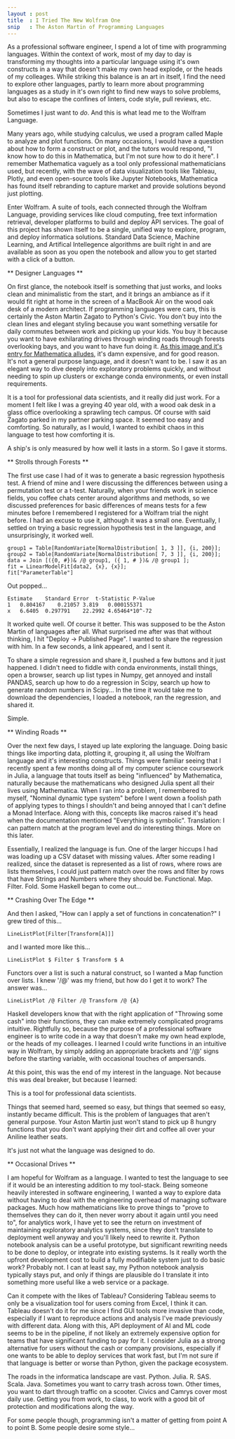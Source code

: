 ```yaml
---
layout : post
title  : I Tried The New Wolfram One
snip   : The Aston Martin of Programming Languages
---
```


As a professional software engineer, I spend a lot of time with programming languages.
Within the context of work, most of my day to day is transforming my thoughts into a
particular language using it's own constructs in a way that doesn't make my own head
explode, or the heads of my colleages. While striking this balance is an art in itself,
I find the need to explore other languages, partly to learn more about programming languages
as a study in it's own right to find new ways to solve problems, but also to escape the
confines of linters, code style, pull reviews, etc.

Sometimes I just want to *do*. And this is what lead me to the Wolfram Language.

Many years ago, while studying calculus, we used a program called Maple to analyze
and plot functions. On many occasions, I would have a question about how to form a
construct or plot, and the tutors would respond, "I know how to do this in Mathematica,
but I'm not sure how to do it here". I remember Mathematica vaguely as a tool only professional
mathematicians used, but recently, with the wave of data visualization tools like Tableau,
Plotly, and even open-source tools like Jupyter Notebooks, Mathematica has found itself
rebranding to capture market and provide solutions beyond just plotting.

Enter Wolfram. A suite of tools, each connected through the Wolfram Language, providing
services like cloud computing, free text information retrieval, developer platforms to build
and deploy API services. The goal of this project
has shown itself to be a single, unified way to explore, program, and deploy informatica
solutions. Standard Data Science, Machine Learning, and Artifical Intellegence algorithms
are built right in and are available as soon as you open the notebook and allow you to get started
with a click of a button.

** Designer Languages **

On first glance, the notebook itself is something that just works, and looks clean and minimalistic from the start,
and it brings an ambiance as if it would fit right at home in the screen of a MacBook Air on the
wood oak desk of a modern architect. If programming languages were cars, this is certainly
the Aston Martin Zagato to Python's Civic. You don't buy into the clean lines and elegant styling
because you want something versatile for daily commutes between work and picking up your kids.
You buy it because you want to have exhilarating drives through
winding roads through forests overlooking bays, and you want to have fun doing it. [As this image and it's entry for Mathematica alludes](https://imgur.com/gallery/huZRM), it's damn
expensive, and for good reason. It's not a general purpose language, and it doesn't want to be.
I saw it as an elegant way to dive deeply into exploratory problems quickly, and without needing to spin up
clusters or exchange conda environments, or even install requirements.

It is a tool for professional data scientists, and it really did just work. For a moment I
felt like I was a greying 40 year old, with a wood
oak desk in a glass office overlooking a sprawling tech campus. Of course with said Zagato parked in my partner parking space. It seemed too easy and comforting. So naturally,
as I would, I wanted to exhibit chaos in this language to test how comforting it is.

A ship's is only measured by how well it lasts in a storm. So I gave it storms.

** Strolls through Forests **

The first use case I had of it was to generate a basic regression hypothesis test.
A friend of mine and I were discussing the differences between using a permutation test
or a t-test. Naturally, when your friends work in science fields, you coffee chats center
around algorithms and methods, so we discussed preferences for basic differences of means tests for a few minutes before I remembered
I registered for a Wolfram trial the night before. I had an excuse to use it, although it was a small one.
Eventually, I settled
on trying a basic regression hypothesis test in the language, and unsurprisingly, it worked well.

```
group1 = Table[RandomVariate[NormalDistribution[ 1, 3 ]], {i, 200}];
group2 = Table[RandomVariate[NormalDistribution[ 7, 3 ]], {i, 200}];
data = Join [({0, #})& /@ group1, ({ 1, # })& /@ group1 ];
fit = LinearModelFit[data2, {x}, {x}];
fit["ParameterTable"]
```

Out popped...

```
Estimate	Standard Error	t-Statistic	P-Value
1	0.804167	0.21057	3.819	0.000155371
x	6.6405	0.297791	22.2992	4.65464*10^-72
```

It worked quite well. Of course it better. This was supposed to be the Aston Martin of languages after all.
What surprised me after was that without thinking, I hit "Deploy -> Published Page". I wanted
to share the regression with him. In a few seconds, a link appeared, and I sent it.

To share a simple regression and share it, I pushed a few buttons and it just happened.
I didn't need to fiddle with conda environments, install things, open a browser, search up
list types in Numpy, get annoyed and install PANDAS, search up how to do a regression in
Scipy, search up how to generate random numbers in Scipy... In the time it would take me
to download the dependencies, I loaded a notebook, ran the regression, and shared it.

Simple.

** Winding Roads **

Over the next few days, I stayed up late exploring the language. Doing basic things like
importing data, plotting it, grouping it, all using the Wolfram language and it's interesting
constructs. Things were familiar seeing that I recently spent a few months doing all of my
computer science coursework in Julia, a language that touts itself as being "influenced" by
Mathematica, naturally because the mathematicans who designed Julia spent all their lives using Mathematica.
When I ran into a problem, I remembered to myself, "Nominal dynamic type system"
before I went down a foolish path of applying types to things I shouldn't and being
annoyed that I can't define a Monad Interface. Along with this,
concepts like macros raised it's head when the documentation mentioned "Everything is symbolic".
Translation: I can pattern match at the program level and do interesting things. More on
this later.

Essentially, I realized the language is fun. One of the larger hiccups I had was loading up a CSV dataset with missing values.
After some reading I realized, since the dataset is represented as a list of rows, where rows are lists
themselves, I could just pattern match over the rows and filter by rows that have Strings
and Numbers where they should be. Functional. Map. Filter. Fold. Some Haskell began to come
out...

** Crashing Over The Edge **

And then I asked, "How can I apply a set of functions in concatenation?" I grew tired of
this...

```
LineListPlot[Filter[Transform[A]]]
```

and I wanted more like this...

```
LineListPlot $ Filter $ Transform $ A
```

Functors over a list is such a natural construct, so I wanted a Map function over lists.
I knew '/@' was my friend, but how do I get it to work? The answer was...

```
LineListPlot /@ Filter /@ Transform /@ {A}
```

Haskell developers know that with the right application of "Throwing some cash" into their functions, they can make
extremely complicated programs intuitive. Rightfully so, because the purpose of a professional software engineer is
to write code in a way that doesn't make my own head explode, or the heads of my colleages.
I learned I could write functions in an intuitive way in Wolfram, by simply adding an appropriate brackets and '/@' signs before the
starting variable, with occasional touches of ampersands.

At this point, this was the end of my interest in the language. Not because this was
deal breaker, but because I learned:

This is a tool for professional data scientists.

Things that seemed hard, seemed so easy, but things that seemed so easy, instantly became difficult.
This is the problem of languages that aren't general purpose. Your Aston Martin just won't stand to pick up 8 hungry functions that you don't want applying their dirt and coffee
all over your Aniline leather seats.

It's just not what the language was designed to do.

** Occasional Drives **

I am hopeful for Wolfram as a language. I wanted to test the language to see if it would be an interesting addition
to my tool-stack. Being someone heavily interested in software engineering, I wanted a way to explore
data without having to deal with the engineering overhead of managing software packages.
Much how mathematicians like to prove things to "prove to themselves they can do it, then
never worry about it again until you need to", for analytics work, I have yet to see the
return on investment of maintaining exploratory analytics systems, since they don't translate
to deployment well anyway and you'll likely need to rewrite it. Python notebook analysis can
be a useful prototype, but significant rewriting needs to be done to deploy, or integrate
into existing systems. Is it really worth the upfront development cost to build a fully modifiable
system just to do basic work? Probably not. I can at least say, my Python notebook analysis
typically stays put, and only if things are plausible do I translate it into something more useful like a web service or a package.

Can it compete with the likes of Tableau? Considering Tableau seems to only be a visualization tool for users coming
from Excel, I think it can. Tableau doesn't do it for me since I find GUI tools more invasive than code, especially if I want to reproduce actions
and analysis I've made previously with different data.
Along with this, API deployment of AI and ML code seems to be in the
pipeline, if not likely an extremely expensive option for teams that have significant funding to pay for it. I consider Julia as a strong alternative for users without the cash or company provisions,
especially if one wants to be able to deploy services that work fast, but I'm not sure if that
language is better or worse than Python, given the package ecosystem.

The roads in the informatica landscape are vast. Python. Julia. R. SAS. Scala. Java.
Sometimes you want to carry trash across
town. Other times, you want to dart through traffic on a scooter. Civics and Camrys cover
most daily use. Getting you from work, to class, to work with a good bit of protection and
modifications along the way.

For some people though, programming isn't a matter of getting from point A to point B. Some
people desire some style...
